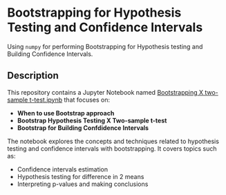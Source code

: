 # Bootstrapping for Hypothesis Testing and Confidence Intervals

Using ``numpy`` for performing Bootstrapping for Hypothesis testing and Building Confidence Intervals.

## Description

This repository contains a Jupyter Notebook named [Bootstrapping X two-sample t-test.ipynb](https://github.com/Lacerdash/Hypothesis-Testing-Confidence-Interval/blob/main/Bootstrapping%20X%20two-sample%20t-test/Bootstrapping%20X%20two-sample%20t-test.ipynb) that focuses on:

- **When to use Bootstrap approach**
- **Bootstrap Hypothesis Testing X Two-sample t-test**
- **Bootstrap for Building Confdidence Intervals**

The notebook explores the concepts and techniques related to hypothesis testing and confidence intervals with bootstrapping. It covers topics such as:

- Confidence intervals estimation
- Hypothesis testing for difference in 2 means
- Interpreting p-values and making conclusions

